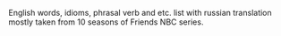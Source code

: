English words, idioms, phrasal verb and etc. list with russian translation mostly taken from 10 seasons of Friends NBC series.
